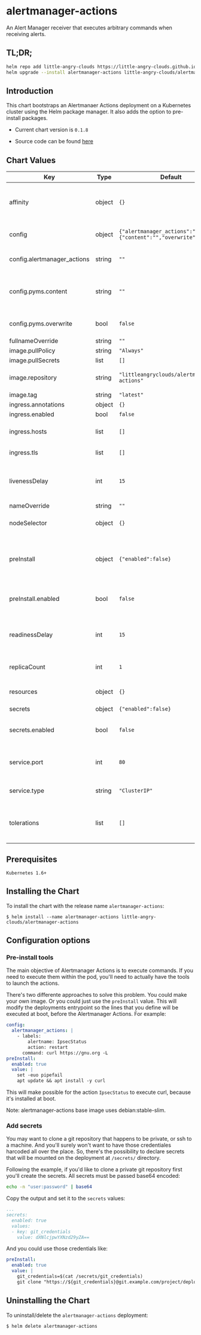 alertmanager-actions
====================

An Alert Manager receiver that executes arbitrary commands when receiving alerts.

## TL;DR;

```bash
helm repo add little-angry-clouds https://little-angry-clouds.github.io/
helm upgrade --install alertmanager-actions little-angry-clouds/alertmanager-actions
```

## Introduction
This chart bootstraps an Alertmanaer Actions deployment on a Kubernetes
cluster using the Helm package manager. It also adds the option to pre-install packages.

- Current chart version is `0.1.8`

- Source code can be found [here](https://github.com/little-angry-clouds/alertmanager-actions)

## Chart Values

| Key | Type | Default | Description |
|-----|------|---------|-------------|
| affinity | object | `{}` | node/pod affinities (requires Kubernetes >=1.6) |
| config | object | `{"alertmanager_actions":"","pyms":{"content":"","overwrite":false}}` | alertmanager-actions configuration |
| config.alertmanager_actions | string | `""` | alertmanager-actions configuration |
| config.pyms.content | string | `""` | the configuration that will overwrite the default one |
| config.pyms.overwrite | bool | `false` | overwrites the default pyms configuration |
| fullnameOverride | string | `""` |  |
| image.pullPolicy | string | `"Always"` |  |
| image.pullSecrets | list | `[]` |  |
| image.repository | string | `"littleangryclouds/alertmanager-actions"` | container image pull policy |
| image.tag | string | `"latest"` |  |
| ingress.annotations | object | `{}` |  |
| ingress.enabled | bool | `false` |  |
| ingress.hosts | list | `[]` | ingress accepted hostnames |
| ingress.tls | list | `[]` | ingress TLS configuration |
| livenessDelay | int | `15` | seconds to wait until beginning liveness probes |
| nameOverride | string | `""` |  |
| nodeSelector | object | `{}` | node labels for pod assignment |
| preInstall | object | `{"enabled":false}` | commands to execute before launching alertmanager-actions |
| preInstall.enabled | bool | `false` | value to declare if preInstall is activated |
| readinessDelay | int | `15` | seconds to wait until beginning readiness probes |
| replicaCount | int | `1` | desired number of pods |
| resources | object | `{}` | pod resource requests & limits |
| secrets | object | `{"enabled":false}` | list of secrets |
| secrets.enabled | bool | `false` | value to declare if secrets are enabled |
| service.port | int | `80` | port for the alertmaager-actions http service |
| service.type | string | `"ClusterIP"` | type of service to create |
| tolerations | list | `[]` | node taints to tolerate (requires Kubernetes >=1.6) |

## Prerequisites

`Kubernetes 1.6+`

## Installing the Chart

To install the chart with the release name `alertmanager-actions`:

```console
$ helm install --name alertmanager-actions little-angry-clouds/alertmanager-actions
```

## Configuration options

### Pre-install tools
The main objective of Alertmanager Actions is to execute commands. If you need
to execute them within the pod, you'll need to actually have the tools to
launch the actions.

There's two differente approaches to solve this problem. You could make your
own image. Or you could just use the `preInstall` value. This will modify
the deployments entrypoint so the lines that you define will be executed at
boot, before the Alertmanager Actions. For example:

```yaml
config:
  alertmanager_actions: |
    - labels:
        alertname: IpsecStatus
        action: restart
      command: curl https://gnu.org -L
preInstall:
  enabled: true
  value: |
    set -euo pipefail
    apt update && apt install -y curl
```

This will make possible for the action `IpsecStatus` to execute curl, because
it's installed at boot.

Note: alertmanager-actions base image uses debian:stable-slim.

### Add secrets

You may want to clone a git repository that happens to be private, or ssh to a
machine. And you'll surely won't want to have those credentiales harcoded all
over the place. So, there's the possibility to declare secrets that will be
mounted on the deployment at `/secrets/` directory.

Following the example, if you'd like to clone a private git repository first
you'll create the secrets. All secrets must be passed base64 encoded:

```bash
echo -n "user:password" | base64
```

Copy the output and set it to the `secrets` values:

```yaml
...
secrets:
  enabled: true
  values:
  - key: git_credentials
    value: dXNlcjpwYXNzd29yZA==
```

And you could use those credentials like:

```yaml
preInstall:
  enabled: true
  value: |
    git_credentials=$(cat /secrets/git_credentials)
    git clone "https://${git_credentials}@git.example.com/project/deployments"

```

## Uninstalling the Chart

To uninstall/delete the `alertmanager-actions` deployment:

```bash
$ helm delete alertmanager-actions
```
